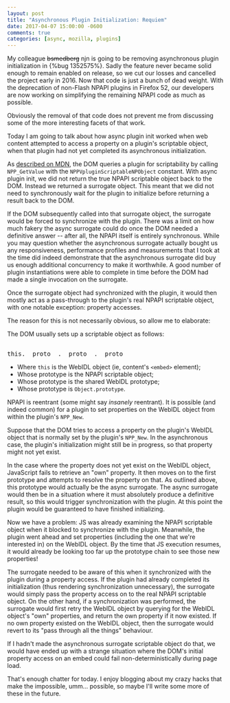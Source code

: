 ```yaml
---
layout: post
title: "Asynchronous Plugin Initialization: Requiem"
date: 2017-04-07 15:00:00 -0600
comments: true
categories: [async, mozilla, plugins]
---
```

My colleague ~~bsmedberg~~ njn is going to be removing asynchronous plugin 
initialization in {%bug 1352575%}. Sadly the feature never became solid enough 
to remain enabled on release, so we cut our losses and cancelled the project 
early in 2016. Now that code is just a bunch of dead weight. With the 
deprecation of non-Flash NPAPI plugins in Firefox 52, our developers are now 
working on simplifying the remaining NPAPI code as much as possible.

Obviously the removal of that code does not prevent me from discussing some of 
the more interesting facets of that work.

Today I am going to talk about how async plugin init worked when web content 
attempted to access a property on a plugin's scriptable object, when that 
plugin had not yet completed its asynchronous initialization.

As [described on MDN](https://developer.mozilla.org/en-US/docs/Plugins/Guide/Scripting_plugins), 
the DOM queries a plugin for scriptability by calling `NPP_GetValue` with the 
`NPPVpluginScriptableNPObject` constant. With async plugin init, we did not 
return the true NPAPI scriptable object back to the DOM. Instead we returned 
a surrogate object. This meant that we did not need to synchronously wait for 
the plugin to initialize before returning a result back to the DOM.

If the DOM subsequently called into that surrogate object, the surrogate would 
be forced to synchronize with the plugin. There was a limit on how much fakery 
the async surrogate could do once the DOM needed a definitive answer -- after 
all, the NPAPI itself is entirely synchronous. While you may question whether 
the asynchronous surrogate actually bought us any responsiveness, performance 
profiles and measurements that I took at the time did indeed demonstrate that 
the asynchronous surrogate did buy us enough additional concurrency to make it 
worthwhile. A good number of plugin instantiations were able to complete in 
time before the DOM had made a single invocation on the surrogate.

Once the surrogate object had synchronized with the plugin, it would then mostly 
act as a pass-through to the plugin's real NPAPI scriptable object, with one 
notable exception: property accesses.

The reason for this is not necessarily obvious, so allow me to elaborate:

The DOM usually sets up a scriptable object as follows:

<pre><samp>
this.__proto__.__proto__.__proto__
</samp></pre>
* Where `this` is the WebIDL object (ie, content's `<embed>` element);
* Whose prototype is the NPAPI scriptable object;
* Whose prototype is the shared WebIDL prototype;
* Whose prototype is `Object.prototype`.

NPAPI is reentrant (some might say *insanely* reentrant). It is possible (and 
indeed common) for a plugin to set properties on the WebIDL object from within 
the plugin's `NPP_New`.

Suppose that the DOM tries to access a property on the plugin's WebIDL object
that is normally set by the plugin's `NPP_New`. In the asynchronous case, the 
plugin's initialization might still be in progress, so that property might not 
yet exist.

In the case where the property does not yet exist on the WebIDL object, JavaScript 
fails to retrieve an "own" property. It then moves on to the first prototype 
and attempts to resolve the property on that. As outlined above, this prototype 
would actually be the async surrogate. The async surrogate would then be in a 
situation where it must absolutely produce a definitive result, so this would 
trigger synchronization with the plugin. At this point the plugin would be 
guaranteed to have finished initializing.

Now we have a problem: JS was already examining the NPAPI scriptable object when 
it blocked to synchronize with the plugin. Meanwhile, the plugin went ahead and 
set properties (including the one that we're interested in) on the WebIDL object. 
By the time that JS execution resumes, it would already be looking too far up the 
prototype chain to see those new properties!

The surrogate needed to be aware of this when it synchronized with the plugin 
during a property access. If the plugin had already completed its initialization 
(thus rendering synchronization unnecessary), the surrogate would simply pass the 
property access on to the real NPAPI scriptable object. On the other hand, if a 
synchronization was performed, the surrogate would first retry the WebIDL object 
by querying for the WebIDL object's "own" properties, and return the own property
if it now existed. If no own property existed on the WebIDL object, then the 
surrogate would revert to its "pass through all the things" behaviour.

If I hadn't made the asynchronous surrogate scriptable object do that, we would 
have ended up with a strange situation where the DOM's initial property access 
on an embed could fail non-deterministically during page load.

That's enough chatter for today. I enjoy blogging about my crazy hacks that make 
the impossible, umm... possible, so maybe I'll write some more of these in the 
future.
